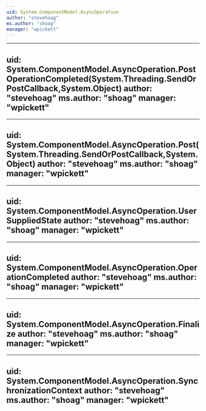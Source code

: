 ```yaml
---
uid: System.ComponentModel.AsyncOperation
author: "stevehoag"
ms.author: "shoag"
manager: "wpickett"
---
```


---
uid: System.ComponentModel.AsyncOperation.PostOperationCompleted(System.Threading.SendOrPostCallback,System.Object)
author: "stevehoag"
ms.author: "shoag"
manager: "wpickett"
---

---
uid: System.ComponentModel.AsyncOperation.Post(System.Threading.SendOrPostCallback,System.Object)
author: "stevehoag"
ms.author: "shoag"
manager: "wpickett"
---

---
uid: System.ComponentModel.AsyncOperation.UserSuppliedState
author: "stevehoag"
ms.author: "shoag"
manager: "wpickett"
---

---
uid: System.ComponentModel.AsyncOperation.OperationCompleted
author: "stevehoag"
ms.author: "shoag"
manager: "wpickett"
---

---
uid: System.ComponentModel.AsyncOperation.Finalize
author: "stevehoag"
ms.author: "shoag"
manager: "wpickett"
---

---
uid: System.ComponentModel.AsyncOperation.SynchronizationContext
author: "stevehoag"
ms.author: "shoag"
manager: "wpickett"
---

